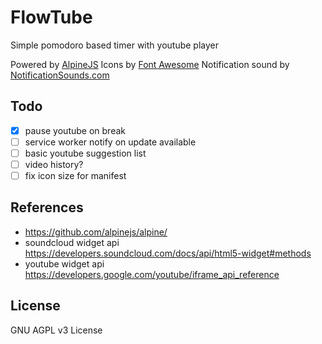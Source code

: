 FlowTube
========

Simple pomodoro based timer with youtube player 

Powered by [AlpineJS](https://github.com/alpinejs/alpine/)
Icons by [Font Awesome](https://fontawesome.com)
Notification sound by [NotificationSounds.com](https://notificationsounds.com)

## Todo
- [x] pause youtube on break
- [ ] service worker notify on update available
- [ ] basic youtube suggestion list
- [ ] video history?
- [ ] fix icon size for manifest

## References
- https://github.com/alpinejs/alpine/
- soundcloud widget api https://developers.soundcloud.com/docs/api/html5-widget#methods
- youtube widget api https://developers.google.com/youtube/iframe_api_reference

## License
GNU AGPL v3 License
